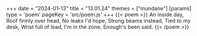 +++
date = "2024-01-13"
title = "13.01.24"
themes = ["mundane"]
[params]
  type = 'poem'
  pageKey = 'src/poem.js'
+++
{{< poem >}}
An inside day,
Roof firmly over head,
No leaks I'd hope,
Strong beams instead,
Tied to my desk,
Wrist full of lead,
I'm in the zone,
Enough's been said.
{{< /poem >}}